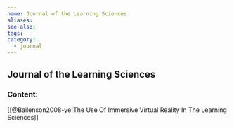 ```yaml
---
name: Journal of the Learning Sciences
aliases:
see also:
tags:
category:
  - journal
---
```


## Journal of the Learning Sciences

### Content:
[[@Bailenson2008-ye|The Use Of Immersive Virtual Reality In The Learning Sciences]]